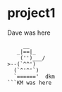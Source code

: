 # project1

Dave was here
```
     __
   _|==|_  
    ('')___/
>--(`^^')
  (`^'^'`)
  `======'  dkm
```KM was here 
